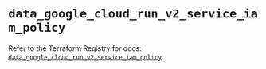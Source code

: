 # `data_google_cloud_run_v2_service_iam_policy`

Refer to the Terraform Registry for docs: [`data_google_cloud_run_v2_service_iam_policy`](https://registry.terraform.io/providers/hashicorp/google-beta/6.14.1/docs/data-sources/google_cloud_run_v2_service_iam_policy).
